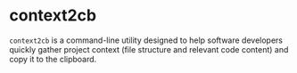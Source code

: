 # context2cb
`context2cb` is a command-line utility designed to help software developers quickly gather project context (file structure and relevant code content) and copy it to the clipboard.
